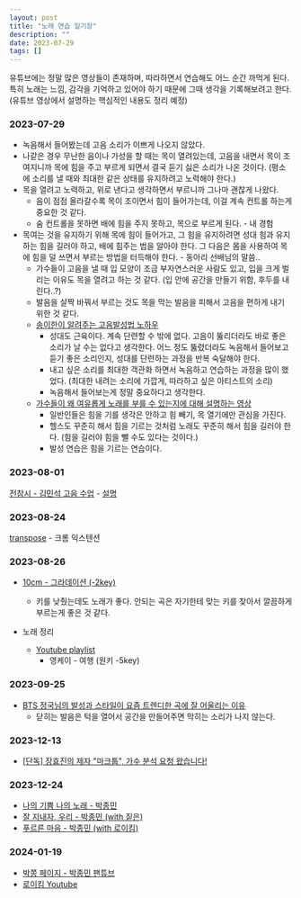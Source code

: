 ```yaml
---
layout: post
title: "노래 연습 일기장"
description: ""
date: 2023-07-29
tags: []
---
```


유튜브에는 정말 많은 영상들이 존재하며, 따라하면서 연습해도 어느 순간 까먹게 된다. 특히 노래는 느낌, 감각을 기억하고 있어야 하기 때문에 그때 생각을 기록해보려고 한다. (유튜브 영상에서 설명하는 핵심적인 내용도 정리 예정)

### 2023-07-29

* 녹음해서 들어봤는데 고음 소리가 이쁘게 나오지 않았다.
* 나같은 경우 무난한 음이나 가성을 할 때는 목이 열려있는데, 고음을 내면서 목이 조여지니까 목에 힘을 주고 부르게 되면서 결국 듣기 싫은 소리가 나온 것이다. (평소에 소리를 낼 때와 최대한 같은 상태를 유지하려고 노력해야 한다.)
* 목을 열려고 노력하고, 위로 낸다고 생각하면서 부르니까 그나마 괜찮게 나왔다.
    * 음이 점점 올라갈수록 목이 조이면서 힘이 들어가는데, 이걸 계속 컨트롤 하는게 중요한 것 같다.
    * 숨 컨트롤을 못하면 배에 힘을 주지 못하고, 목으로 부르게 된다. - 내 경험
* 목여는 것을 유지하기 위해 목에 힘이 들어가고, 그 힘을 유지하려면 성대 힘과 유지하는 힘을 길러야 하고, 배에 힘주는 법을 알아야 한다. 그 다음은 몸을 사용하여 목에 힘을 덜 쓰면서 부르는 방법을 터득해야 한다. - 동아리 선배님의 말씀..
    * 가수들이 고음을 낼 때 입 모양이 조금 부자연스러운 사람도 있고, 입을 크게 벌리는 이유도 목을 열려고 하는 것 같다. (입 안에 공간을 만들기 위함, 후두를 내린다..?)
    * 발음을 살짝 바꿔서 부르는 것도 목을 막는 발음을 피해서 고음을 편하게 내기 위한 것 같다.
    * <a href="https://youtu.be/atBalcrG_VY">송이한이 알려주는 고음발성법 노하우</a>
        * 성대도 근육이다. 계속 단련할 수 밖에 없다. 고음이 뚫리더라도 바로 좋은 소리가 날 수는 없다고 생각한다. 어느 정도 뚫렸더라도 녹음해서 들어보고 듣기 좋은 소리인지, 성대를 단련하는 과정을 반복 숙달해야 한다.
        * 내고 싶은 소리를 최대한 객관화 하면서 녹음하고 연습하는 과정을 많이 했었다. (최대한 내려는 소리에 가깝게, 따라하고 싶은 아티스트의 소리)
        * 녹음해서 들어보는게 정말 중요하다고 생각한다.
    * <a href="https://youtu.be/LS_tvS8ZZxg">가수들이 왜 여유롭게 노래를 부를 수 있는지에 대해 설명하는 영상</a>
        * 일반인들은 힘을 기를 생각은 안하고 힘 빼기, 목 열기에만 관심을 가진다.
        * 헬스도 꾸준히 해서 힘을 기르는 것처럼 노래도 꾸준히 해서 힘을 길러야 한다. (힘을 길러야 힘을 뺄 수도 있다는 것이다.)
        * 발성 연습은 힘을 기르는 연습이다.

### 2023-08-01

<a href="https://youtu.be/2O_UpcLkBYw">전참시 - 김민석 고음 수업</a> - <a href="https://youtu.be/lLQIadYYYFk">설명</a>

### 2023-08-24

<a href="https://transpose.video/">transpose</a> - 크롬 익스텐션

### 2023-08-26

* <a href="https://youtu.be/JtoU_D282L8?t=238">10cm - 그라데이션 (-2key)</a>
    * 키를 낮췄는데도 노래가 좋다. 안되는 곡은 자기한테 맞는 키를 찾아서 깔끔하게 부르는게 좋은 것 같다.

* 노래 정리
    * <a href="https://youtube.com/playlist?list=PLZpTeDBqYB-LMWHDPEoFmsS4FccwpMH02">Youtube playlist</a>
        * 영케이 - 여행 (원키 -5key)

### 2023-09-25

* <a href="https://youtu.be/nNjN9dDpUos?&t=278">BTS 정국님의 발성과 스타일이 요즘 트렌디한 곡에 잘 어울리는 이유</a>
    * 닫히는 발음은 턱을 열어서 공간을 만들어주면 막히는 소리가 나지 않는다.

### 2023-12-13

* <a href="https://youtu.be/r7eq_ewDkUE">[단독] 장효진의 제자 "마크툽", 가수 분석 요청 왔습니다!</a>

### 2023-12-24

* <a href="https://youtu.be/49yo2ZP1h6w">나의 기쁨 나의 노래 - 박종민</a>
* <a href="https://youtu.be/BHx6DXO4Sqw">잘 지내자, 우리 - 박종민 (with 짙은)</a>
* <a href="https://youtu.be/pkLUzwxIgYw">푸르른 마음 - 박종민 (with 로이킴)</a>

### 2024-01-19

* <a href="https://www.youtube.com/@jjong_jjong0303">박쫑 페이지 - 박종민 팬튜브</a> 
* <a href="https://www.youtube.com/channel/UCn9sWzxAa7HXCNw_7xAfE_Q">로이킴 Youtube</a>
